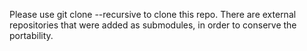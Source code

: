 Please use git clone --recursive to clone this repo. There are external repositories that were added as submodules, in order to conserve the portability.
